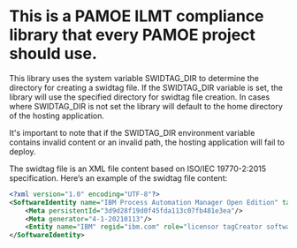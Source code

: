 # This is a PAMOE ILMT compliance library that every PAMOE project should use.

This library uses the system variable SWIDTAG_DIR to determine the directory for creating a swidtag file. If the SWIDTAG_DIR variable is set, the library will use the specified directory for swidtag file creation. In cases where SWIDTAG_DIR is not set the library will default to the home directory of the hosting application.

It's important to note that if the SWIDTAG_DIR environment variable contains invalid content or an invalid path, the hosting application will fail to deploy.

The swidtag file is an XML file content based on ISO/IEC 19770-2:2015 specification. Here’s an example of the swidtag file content:

```xml
<?xml version="1.0" encoding="UTF-8"?>
<SoftwareIdentity name="IBM Process Automation Manager Open Edition" tagId="ibm.com-3d9d28f19d0f45fda113c07fb481e3ea-9.0.0" version="9.0.0" versionScheme="multipartnumeric" xml:lang="en" xmlns="http://standards.iso.org/iso/19770/-2/2015/schema.xsd" xmlns:ds="http://www.w3.org/2000/09/xmldsig#" xmlns:xsi="http://www.w3.org/2001/XMLSchema-instance" xsi:schemaLocation="http://standards.iso.org/iso/19770/-2/2015-current/schema.xsd schema.xsd">
    <Meta persistentId="3d9d28f19d0f45fda113c07fb481e3ea"/>
    <Meta generator="4-1-20210113"/>
    <Entity name="IBM" regid="ibm.com" role="licensor tagCreator softwareCreator"/>
</SoftwareIdentity>
```